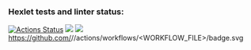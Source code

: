 ### Hexlet tests and linter status:
[![Actions Status](https://github.com/notfinch/java-project-lvl1/workflows/hexlet-check/badge.svg)](https://github.com/notfinch/java-project-lvl1/actions)
<a href="https://codeclimate.com/github/codeclimate/codeclimate/maintainability"><img src="https://api.codeclimate.com/v1/badges/a99a88d28ad37a79dbf6/maintainability" /></a>
<a href="https://codeclimate.com/github/codeclimate/codeclimate/test_coverage"><img src="https://api.codeclimate.com/v1/badges/a99a88d28ad37a79dbf6/test_coverage" /></a>
https://github.com/<OWNER>/<REPOSITORY>/actions/workflows/<WORKFLOW_FILE>/badge.svg
